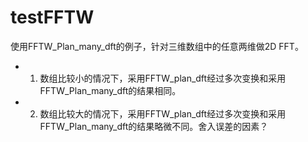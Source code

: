 # testFFTW
使用FFTW_Plan_many_dft的例子，针对三维数组中的任意两维做2D FFT。

* 1. 数组比较小的情况下，采用FFTW_plan_dft经过多次变换和采用FFTW_Plan_many_dft的结果相同。
* 2. 数组比较大的情况下，采用FFTW_plan_dft经过多次变换和采用FFTW_Plan_many_dft的结果略微不同。舍入误差的因素？


